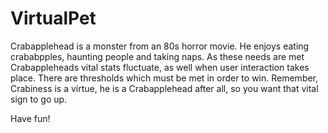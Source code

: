 # VirtualPet

Crabapplehead is a monster from an 80s horror movie.  He enjoys eating crababpples, haunting people and taking naps.
As these needs are met Crabappleheads vital stats fluctuate, as well when user interaction takes place.  There are thresholds
which must be met in order to win.  Remember, Crabiness is a virtue, he is a Crabapplehead after all, so you want that vital sign
to go up.  

Have fun!
